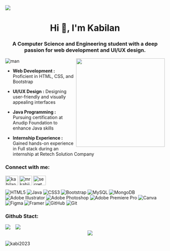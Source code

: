 <img src="https://github.com/user-attachments/assets/71b8dcbe-859f-47a0-a5a6-7ccf762d4801">

<h1 align="center">Hi 👋, I'm Kabilan</h1>
<h3 align="center">A Computer Science and Engineering student with a deep passion for web development and UI/UX design.</h3>

<img src="gif.gif" alt="man">
<img align="right" width="280px" src="https://github.com/user-attachments/assets/3e9a952e-866a-43a9-9480-591269b7e919">

- **Web Development :** Proficient in HTML, CSS, and Bootstrap

- **UI/UX Design :** Designing user-friendly and visually appealing interfaces 
- **Java Programming :** Pursuing certification at Anudip Foundation to enhance Java skills
- **Internship Experience :** Gained hands-on experience in Full stack during an internship at Retech Solution Company
  
<h3 align="left">Connect with me:</h3>
<p align="left">
<a href="https://linkedin.com/in/devkabilan" target="blank"><img align="center" src="https://raw.githubusercontent.com/rahuldkjain/github-profile-readme-generator/master/src/images/icons/Social/linked-in-alt.svg" alt="kabilan .m" height="30" width="40" /></a>
<a href="https://fb.com/mrkabii.mrkabii" target="blank"><img align="center" src="https://raw.githubusercontent.com/rahuldkjain/github-profile-readme-generator/master/src/images/icons/Social/facebook.svg" alt="mrkabii" height="30" width="40" /></a>
<a href="https://instagram.com/secret.__.smily" target="blank"><img align="center" src="https://raw.githubusercontent.com/rahuldkjain/github-profile-readme-generator/master/src/images/icons/Social/instagram.svg" alt="secret.__.smily" height="30" width="40" /></a>
</p>




![HTML5](https://img.shields.io/badge/html5-%23E34F26.svg?style=for-the-badge&logo=html5&logoColor=white) ![Java](https://img.shields.io/badge/java-%23ED8B00.svg?style=for-the-badge&logo=openjdk&logoColor=white) ![CSS3](https://img.shields.io/badge/css3-%231572B6.svg?style=for-the-badge&logo=css3&logoColor=white) ![Bootstrap](https://img.shields.io/badge/bootstrap-%238511FA.svg?style=for-the-badge&logo=bootstrap&logoColor=white) ![MySQL](https://img.shields.io/badge/mysql-4479A1.svg?style=for-the-badge&logo=mysql&logoColor=white) ![MongoDB](https://img.shields.io/badge/MongoDB-%234ea94b.svg?style=for-the-badge&logo=mongodb&logoColor=white) ![Adobe Illustrator](https://img.shields.io/badge/adobe%20illustrator-%23FF9A00.svg?style=for-the-badge&logo=adobe%20illustrator&logoColor=white) ![Adobe Photoshop](https://img.shields.io/badge/adobe%20photoshop-%2331A8FF.svg?style=for-the-badge&logo=adobe%20photoshop&logoColor=white) ![Adobe Premiere Pro](https://img.shields.io/badge/Adobe%20Premiere%20Pro-9999FF.svg?style=for-the-badge&logo=Adobe%20Premiere%20Pro&logoColor=white) ![Canva](https://img.shields.io/badge/Canva-%2300C4CC.svg?style=for-the-badge&logo=Canva&logoColor=white) ![Figma](https://img.shields.io/badge/figma-%23F24E1E.svg?style=for-the-badge&logo=figma&logoColor=white) ![Framer](https://img.shields.io/badge/Framer-black?style=for-the-badge&logo=framer&logoColor=blue) ![GitHub](https://img.shields.io/badge/github-%23121011.svg?style=for-the-badge&logo=github&logoColor=white) ![Git](https://img.shields.io/badge/git-%23F05033.svg?style=for-the-badge&logo=git&logoColor=white)

<h3 align="left">Github Stact:</h3>

![](https://github-readme-stats.vercel.app/api?username=kabi2023&theme=dark&hide_border=false&include_all_commits=false&count_private=false)&nbsp;&nbsp;&nbsp;
![](https://github-readme-streak-stats.herokuapp.com/?user=kabi2023&theme=dark&hide_border=false)<br/>&nbsp;&nbsp;&nbsp;&nbsp;&nbsp;&nbsp;&nbsp;&nbsp;&nbsp;&nbsp;&nbsp;&nbsp;&nbsp;&nbsp;&nbsp;&nbsp;&nbsp;&nbsp;&nbsp;&nbsp;&nbsp;&nbsp;&nbsp;&nbsp;&nbsp;&nbsp;&nbsp;&nbsp;&nbsp;&nbsp;&nbsp;&nbsp;&nbsp;&nbsp;&nbsp;&nbsp;&nbsp;&nbsp;&nbsp;&nbsp;&nbsp;&nbsp;&nbsp;&nbsp;&nbsp;&nbsp;&nbsp;&nbsp;&nbsp;&nbsp;&nbsp;&nbsp;&nbsp;&nbsp;&nbsp;&nbsp;&nbsp;&nbsp;&nbsp;&nbsp;&nbsp;&nbsp;&nbsp;&nbsp;&nbsp;
![](https://github-readme-stats.vercel.app/api/top-langs/?username=kabi2023&theme=dark&hide_border=false&include_all_commits=false&count_private=false&layout=compact)





<p align="left"> <img src="https://komarev.com/ghpvc/?username=kabi2023&label=Profile%20views&color=0e75b6&style=flat" alt="kabi2023" /> </p>
